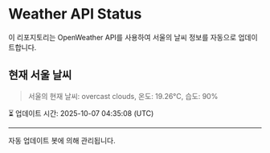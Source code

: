 
# Weather API Status

이 리포지토리는 OpenWeather API를 사용하여 서울의 날씨 정보를 자동으로 업데이트합니다.

## 현재 서울 날씨
> 서울의 현재 날씨: overcast clouds, 온도: 19.26°C, 습도: 90%

⏳ 업데이트 시간: 2025-10-07 04:35:08 (UTC)

---
자동 업데이트 봇에 의해 관리됩니다.
